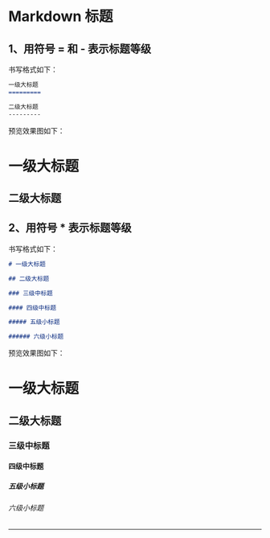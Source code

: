 # Markdown 标题

## 1、用符号 = 和 - 表示标题等级

书写格式如下：

```markdown
一级大标题
=========

二级大标题
---------
```

预览效果图如下：

# 一级大标题

## 二级大标题

## 2、用符号 \* 表示标题等级

书写格式如下：

```markdown
# 一级大标题

## 二级大标题

### 三级中标题

#### 四级中标题

##### 五级小标题

###### 六级小标题
```

预览效果图如下：

# 一级大标题

## 二级大标题

### 三级中标题

#### 四级中标题

##### 五级小标题

###### 六级小标题

---
  
    
    

